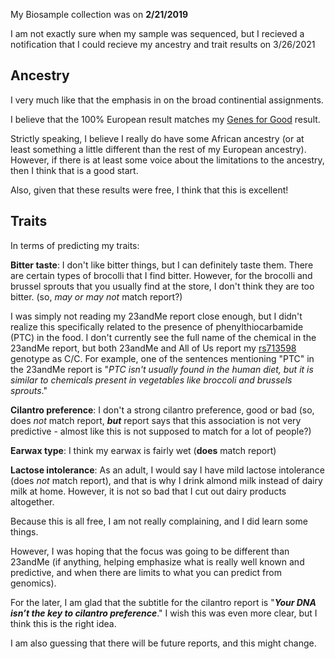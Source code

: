 My Biosample collection was on **2/21/2019**

I am not exactly sure when my sample was sequenced, but I recieved a notification that I could recieve my ancestry and trait results on 3/26/2021

## Ancestry

I very much like that the emphasis in on the broad continential assignments.

I believe that the 100% European result matches my [Genes for Good](https://github.com/cwarden45/DTC_Scripts/blob/master/Genes_for_Good/GFG_Report.pdf) result.

Strictly speaking, I believe I really do have some African ancestry (or at least something a little different than the rest of my European ancestry).  However, if there is at least some voice about the limitations to the ancestry, then I think that is a good start.

Also, given that these results were free, I think that this is excellent!

## Traits

In terms of predicting my traits:

**Bitter taste**: I don't like bitter things, but I can definitely taste them.  There are certain types of brocolli that I find bitter.  However, for the brocolli and brussel sprouts that you usually find at the store, I don't think they are too bitter. (so, *may or may not* match report?)

I was simply not reading my 23andMe report close enough, but I didn't realize this specifically related to the presence of phenylthiocarbamide (PTC) in the food.  I don't currently see the full name of the chemical in the 23andMe report, but both 23andMe and All of Us report my [rs713598](https://www.ncbi.nlm.nih.gov/snp/rs713598) genotype as C/C.  For example, one of the sentences mentioning "PTC" in the 23andMe report is "*PTC isn't usually found in the human diet, but it is similar to chemicals present in vegetables like broccoli and brussels sprouts*."

**Cilantro preference**: I don't a strong cilantro preference, good or bad (so, does *not* match report, ***but*** report says that this association is not very predictive - almost like this is not supposed to match for a lot of people?)

**Earwax type**: I think my earwax is fairly wet (**does** match report)

**Lactose intolerance**: As an adult, I would say I have mild lactose intolerance (does *not* match report), and that is why I drink almond milk instead of dairy milk at home.  However, it is not so bad that I cut out dairy products altogether.

Because this is all free, I am not really complaining, and I did learn some things.

However, I was hoping that the focus was going to be different than 23andMe (if anything, helping emphasize what is really well known and predictive, and when there are limits to what you can predict from genomics).

For the later, I am glad that the subtitle for the cilantro report is "***Your DNA isn’t the key to cilantro preference***."  I wish this was even more clear, but I think this is the right idea.

I am also guessing that there will be future reports, and this might change.
